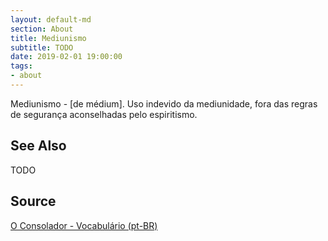 ```yaml
---
layout: default-md
section: About
title: Mediunismo
subtitle: TODO
date: 2019-02-01 19:00:00
tags:
- about
---
```


Mediunismo - [de médium]. Uso indevido da mediunidade, fora das regras de segurança aconselhadas pelo espiritismo. 

## See Also
TODO

## Source
[O Consolador - Vocabulário (pt-BR)](http://www.oconsolador.com.br/linkfixo/vocabulario/principal.html)
